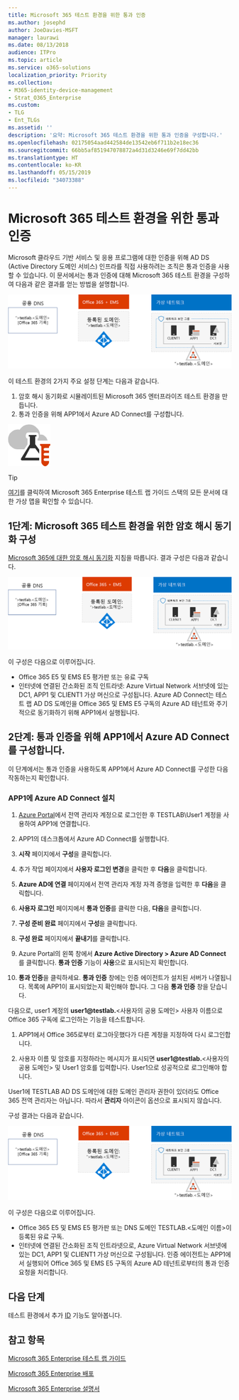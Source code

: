 ```yaml
---
title: Microsoft 365 테스트 환경을 위한 통과 인증
ms.author: josephd
author: JoeDavies-MSFT
manager: laurawi
ms.date: 08/13/2018
audience: ITPro
ms.topic: article
ms.service: o365-solutions
localization_priority: Priority
ms.collection:
- M365-identity-device-management
- Strat_O365_Enterprise
ms.custom:
- TLG
- Ent_TLGs
ms.assetid: ''
description: '요약: Microsoft 365 테스트 환경을 위한 통과 인증을 구성합니다.'
ms.openlocfilehash: 02175054aad442584de13542eb6f711b2e18ec36
ms.sourcegitcommit: 66bb5af851947078872a4d31d3246e69f7dd42bb
ms.translationtype: HT
ms.contentlocale: ko-KR
ms.lasthandoff: 05/15/2019
ms.locfileid: "34073388"
---
```

# <a name="pass-through-authentication-for-your-microsoft-365-test-environment"></a>Microsoft 365 테스트 환경을 위한 통과 인증

Microsoft 클라우드 기반 서비스 및 응용 프로그램에 대한 인증을 위해 AD DS (Active Directory 도메인 서비스) 인프라를 직접 사용하려는 조직은 통과 인증을 사용할 수 있습니다. 이 문서에서는 통과 인증에 대해 Microsoft 365 테스트 환경을 구성하여 다음과 같은 결과를 얻는 방법을 설명합니다.
  
![통과 인증 테스트 환경으로 시뮬레이트된 엔터프라이즈](media/pass-through-auth-m365-ent-test-environment/Phase2.png)
  
이 테스트 환경의 2가지 주요 설정 단계는 다음과 같습니다.

1.  암호 해시 동기화로 시뮬레이트된 Microsoft 365 엔터프라이즈 테스트 환경을 만듭니다.
2.  통과 인증을 위해 APP1에서 Azure AD Connect를 구성합니다.
    
![Microsoft 클라우드의 테스트 랩 가이드](media/m365-enterprise-test-lab-guides/cloud-tlg-icon.png) 
    
> [!TIP]
> [여기](https://aka.ms/m365etlgstack)를 클릭하여 Microsoft 365 Enterprise 테스트 랩 가이드 스택의 모든 문서에 대한 가상 맵을 확인할 수 있습니다.
  
## <a name="phase-1-configure-password-hash-synchronization-for-your-microsoft-365-test-environment"></a>1단계: Microsoft 365 테스트 환경을 위한 암호 해시 동기화 구성

[Microsoft 365에 대한 암호 해시 동기화](password-hash-sync-m365-ent-test-environment.md) 지침을 따릅니다. 결과 구성은 다음과 같습니다.
  
![암호 해시 동기화 테스트 환경으로 시뮬레이트된 엔터프라이즈](media/pass-through-auth-m365-ent-test-environment/Phase1.png)
  
이 구성은 다음으로 이루어집니다. 
  
- Office 365 E5 및 EMS E5 평가판 또는 유료 구독
- 인터넷에 연결된 간소화된 조직 인트라넷: Azure Virtual Network 서브넷에 있는 DC1, APP1 및 CLIENT1 가상 머신으로 구성됩니다. Azure AD Connect는 테스트 랩 AD DS 도메인을 Office 365 및 EMS E5 구독의 Azure AD 테넌트와 주기적으로 동기화하기 위해 APP1에서 실행됩니다.

## <a name="phase-2-configure-azure-ad-connect-on-app1-for-pass-through-authentication"></a>2단계: 통과 인증을 위해 APP1에서 Azure AD Connect를 구성합니다.

이 단계에서는 통과 인증을 사용하도록 APP1에서 Azure AD Connect를 구성한 다음 작동하는지 확인합니다.

### <a name="configure-azure-ad-connect-on-app1"></a>APP1에 Azure AD Connect 설치

1.  [Azure Portal](https://portal.azure.com)에서 전역 관리자 계정으로 로그인한 후 TESTLAB\User1 계정을 사용하여 APP1에 연결합니다.

2.  APP1의 데스크톱에서 Azure AD Connect를 실행합니다.

3.  **시작** 페이지에서 **구성**을 클릭합니다.

4.  추가 작업 페이지에서 **사용자 로그인 변경**을 클릭한 후 **다음**을 클릭합니다.

5.  **Azure AD에 연결** 페이지에서 전역 관리자 계정 자격 증명을 입력한 후 **다음**을 클릭합니다.

6.  **사용자 로그인** 페이지에서 **통과 인증**를 클릭한 다음, **다음**을 클릭합니다.

7.  **구성 준비 완료** 페이지에서 **구성**을 클릭합니다.

8.  **구성 완료** 페이지에서 **끝내기**를 클릭합니다.

9.  Azure Portal의 왼쪽 창에서 **Azure Active Directory > Azure AD Connect**를 클릭합니다. **통과 인증** 기능이 **사용**으로 표시되는지 확인합니다.

10. **통과 인증**을 클릭하세요. **통과 인증** 창에는 인증 에이전트가 설치된 서버가 나열됩니다. 목록에 APP1이 표시되었는지 확인해야 합니다. 그 다음 **통과 인증** 창을 닫습니다.

다음으로, user1 계정의 <strong>user1@testlab.</strong>\<사용자의 공용 도메인> 사용자 이름으로 Office 365 구독에 로그인하는 기능을 테스트합니다.

1. APP1에서 Office 365로부터 로그아웃했다가 다른 계정을 지정하여 다시 로그인합니다.

2. 사용자 이름 및 암호를 지정하라는 메시지가 표시되면 <strong>user1@testlab.</strong>\<사용자의 공용 도메인> 및 User1 암호를 입력합니다. User1으로 성공적으로 로그인해야 합니다.

User1에 TESTLAB AD DS 도메인에 대한 도메인 관리자 권한이 있더라도 Office 365 전역 관리자는 아닙니다. 따라서 **관리자** 아이콘이 옵션으로 표시되지 않습니다.

구성 결과는 다음과 같습니다.

![통과 인증 테스트 환경으로 시뮬레이트된 엔터프라이즈](media/pass-through-auth-m365-ent-test-environment/Phase2.png)
 
이 구성은 다음으로 이루어집니다.

- Office 365 E5 및 EMS E5 평가판 또는 DNS 도메인 TESTLAB.\<도메인 이름>이 등록된 유료 구독.
- 인터넷에 연결된 간소화된 조직 인트라넷으로, Azure Virtual Network 서브넷에 있는 DC1, APP1 및 CLIENT1 가상 머신으로 구성됩니다. 인증 에이전트는 APP1에서 실행되어 Office 365 및 EMS E5 구독의 Azure AD 테넌트로부터의 통과 인증 요청을 처리합니다.

## <a name="next-step"></a>다음 단계

테스트 환경에서 추가 [ID](m365-enterprise-test-lab-guides.md#identity) 기능도 알아봅니다.

## <a name="see-also"></a>참고 항목

[Microsoft 365 Enterprise 테스트 랩 가이드](m365-enterprise-test-lab-guides.md)

[Microsoft 365 Enterprise 배포](deploy-microsoft-365-enterprise.md)

[Microsoft 365 Enterprise 설명서](https://docs.microsoft.com/microsoft-365-enterprise/)



